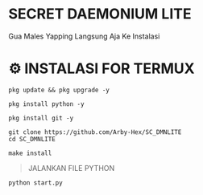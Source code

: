 # SECRET DAEMONIUM LITE
Gua Males Yapping Langsung Aja Ke Instalasi

# ⚙️ INSTALASI FOR TERMUX
```
pkg update && pkg upgrade -y
```
```
pkg install python -y
```
```
pkg install git -y
```
```
git clone https://github.com/Arby-Hex/SC_DMNLITE
cd SC_DMNLITE
```
```
make install
```
> JALANKAN FILE PYTHON
```
python start.py
```

